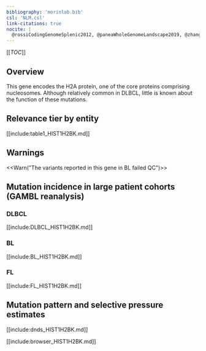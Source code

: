 ```yaml
---
bibliography: 'morinlab.bib'
csl: 'NLM.csl'
link-citations: true
nocite: |
  @rossiCodingGenomeSplenic2012, @paneaWholeGenomeLandscape2019, @zhangGeneticHeterogeneityDiffuse2013, @chapuyMolecularSubtypesDiffuse2018, 
---
```

[[_TOC_]]

## Overview

This gene encodes the H2A protein, one of the core proteins comprising nucleosomes. Although relatively common in DLBCL, little is known about the function of these mutations. 




## Relevance tier by entity

[[include:table1_HIST1H2BK.md]]

## Warnings

<<Warn("The variants reported in this gene in BL failed QC")>>

## Mutation incidence in large patient cohorts (GAMBL reanalysis)

### DLBCL
[[include:DLBCL_HIST1H2BK.md]]

### BL
[[include:BL_HIST1H2BK.md]]

### FL
[[include:FL_HIST1H2BK.md]]

## Mutation pattern and selective pressure estimates
[[include:dnds_HIST1H2BK.md]]




[[include:browser_HIST1H2BK.md]]

